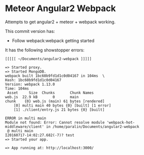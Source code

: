 Meteor Angular2 Webpack
=======================

Attempts to get angular2 + meteor + webpack working.

This commit version has:

 - Follow webpack:webpack getting started

It has the following showstopper errors:

```
[[[[[ ~/Documents/angular2-webpack ]]]]]

=> Started proxy.
=> Started MongoDB.
webpack built 1bc60b9fd1d1c0d04167 in 104ms  \
Hash: 1bc60b9fd1d1c0d04167
Version: webpack 1.13.0
Time: 104ms
 Asset     Size  Chunks       Chunk Names
web.js  22.9 kB       0       main
chunk    {0} web.js (main) 61 bytes [rendered]
    [0] multi main 40 bytes {0} [built] [1 error]
    [1] ./client/entry.js 21 bytes {0} [built]

ERROR in multi main
Module not found: Error: Cannot resolve module 'webpack-hot-middleware/client' in /home/paralin/Documents/angular2-webpack
 @ multi main
I20160717-14:02:27.682(-7)? test
=> Started your app.

=> App running at: http://localhost:3000/
```
